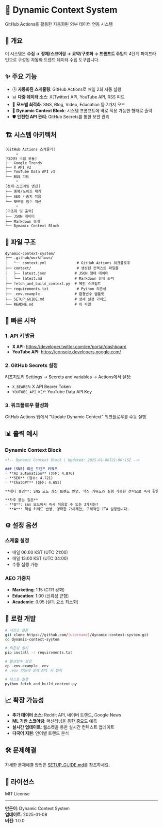# 🤖 Dynamic Context System

GitHub Actions를 활용한 자동화된 외부 데이터 연동 시스템

## 📖 개요

이 시스템은 **수집 → 정제/스코어링 → 요약/구조화 → 프롬프트 주입**의 4단계 파이프라인으로 구성된 자동화 트렌드 데이터 수집 도구입니다.

## ✨ 주요 기능

- 🕒 **자동화된 스케줄링**: GitHub Actions로 매일 2회 자동 실행
- 📊 **다중 데이터 소스**: X(Twitter) API, YouTube API, RSS 피드
- 🎯 **모드별 최적화**: SNS, Blog, Video, Education 등 7가지 모드
- 🔄 **Dynamic Context Block**: 시스템 프롬프트에 바로 적용 가능한 형태로 출력
- 🛡️ **안전한 API 관리**: GitHub Secrets를 통한 보안 관리

## 🏗️ 시스템 아키텍처

```
[GitHub Actions 스케줄러]
     ↓
[데이터 수집 모듈]
├── Google Trends
├── X API v2 
├── YouTube Data API v3
└── RSS 피드
     ↓
[정제·스코어링 엔진]
├── 중복/노이즈 제거
├── AEO 가중치 적용
└── 모드별 점수 계산
     ↓
[구조화 및 출력]
├── JSON 데이터
├── Markdown 형태
└── Dynamic Context Block
```

## 📁 파일 구조

```
dynamic-context-system/
├── .github/workflows/
│   └── context.yml              # GitHub Actions 워크플로우
├── context/                     # 생성된 컨텍스트 파일들
│   ├── latest.json             # JSON 형태 데이터
│   └── latest.md               # Markdown 형태 출력
├── fetch_and_build_context.py  # 메인 스크립트
├── requirements.txt             # Python 의존성
├── .env.example                # 환경변수 템플릿
├── SETUP_GUIDE.md              # 상세 설정 가이드
└── README.md                   # 이 파일
```

## 🚀 빠른 시작

### 1. API 키 발급
- **X API**: https://developer.twitter.com/en/portal/dashboard
- **YouTube API**: https://console.developers.google.com/

### 2. GitHub Secrets 설정
리포지토리 Settings → Secrets and variables → Actions에서 설정:
- `X_BEARER`: X API Bearer Token  
- `YOUTUBE_API_KEY`: YouTube Data API Key

### 3. 워크플로우 활성화
GitHub Actions 탭에서 "Update Dynamic Context" 워크플로우를 수동 실행

## 📊 출력 예시

### Dynamic Context Block
```markdown
<!-- Dynamic Context Block | Updated: 2025-01-08T21:00:15Z -->

### [SNS] 최신 트렌드 키워드
- **AI automation** (점수: 4.876)
- **SEO** (점수: 4.721) 
- **ChatGPT** (점수: 4.652)

**메타 설명**: SNS 모드 최신 트렌드 반영. 핵심 키워드와 실행 가능한 전략으로 즉시 활용 가능합니다.

**자주 묻는 질문**
- **Q**: sns 모드에서 즉시 적용할 수 있는 3가지는?
  **A**: 핵심 키워드 반영, 명확한 가치제안, 구체적인 CTA 설정입니다.
```

## ⚙️ 설정 옵션

### 스케줄 설정
- 매일 06:00 KST (UTC 21:00)
- 매일 13:00 KST (UTC 04:00)
- 수동 실행 가능

### AEO 가중치
- **Marketing**: 1.15 (CTR 강화)
- **Education**: 1.00 (신뢰성 균형)  
- **Academic**: 0.95 (설득 요소 최소화)

## 🔧 로컬 개발

```bash
# 저장소 클론
git clone https://github.com/[username]/dynamic-context-system.git
cd dynamic-context-system

# 의존성 설치
pip install -r requirements.txt

# 환경변수 설정
cp .env.example .env
# .env 파일에 실제 API 키 입력

# 테스트 실행
python fetch_and_build_context.py
```

## 📈 확장 가능성

- **추가 데이터 소스**: Reddit API, 네이버 트렌드, Google News
- **ML 기반 스코어링**: 머신러닝을 통한 중요도 예측
- **실시간 업데이트**: 웹소켓을 통한 실시간 컨텍스트 업데이트
- **다국어 지원**: 언어별 트렌드 분석

## 🛠️ 문제해결

자세한 문제해결 방법은 [SETUP_GUIDE.md](SETUP_GUIDE.md)를 참조하세요.

## 📝 라이선스

MIT License

---

**만든이**: Dynamic Context System  
**업데이트**: 2025-01-08  
**버전**: 1.0.0